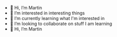 - 👋 Hi, I’m Martin
- 👀 I’m interested in interesting things
- 🌱 I’m currently learning what I'm interested in
- 💞️ I’m looking to collaborate on stuff I am learning
- 👋 Hi, I’m Martin
